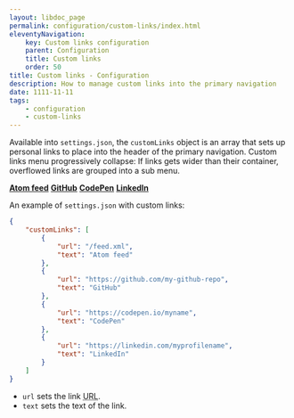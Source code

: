 ```yaml
---
layout: libdoc_page
permalink: configuration/custom-links/index.html
eleventyNavigation:
    key: Custom links configuration
    parent: Configuration
    title: Custom links
    order: 50
title: Custom links - Configuration
description: How to manage custom links into the primary navigation
date: 1111-11-11
tags:
    - configuration
    - custom-links
---
```

Available into `settings.json`, the `customLinks` object is an array that sets up personal links to place into the header of the primary navigation. Custom links menu progressively collapse: If links gets wider than their container, overflowed links are grouped into a sub menu.

<div>
    <p class="d-inline-flex ai-center rgap-1 | pos-relative pt-3 pb-3 pl-5 o-auto | bc-neutral-100 bwidth-1 bstyle-dashed bcolor-neutral-500 pe-none">
        <a href="#" class="
        d-flex ai-center gap-1
        pt-2 pb-2 pr-5
        fvs-wght-700 fs-2 lsp-3 lh-1 tt-uppercase td-none ws-nowrap
        c-primary-600"><strong>Atom feed</strong></a>
        <a href="#" class="
        d-flex ai-center gap-1
        pt-2 pb-2 pr-5
        fvs-wght-700 fs-2 lsp-3 lh-1 tt-uppercase td-none ws-nowrap
        c-primary-600"><strong>GitHub</strong></a>
        <a href="#" class="
        d-flex ai-center gap-1
        pt-2 pb-2 pr-5
        fvs-wght-700 fs-2 lsp-3 lh-1 tt-uppercase td-none ws-nowrap
        c-primary-600"><strong>CodePen</strong></a>
        <a href="#" class="
        d-flex ai-center gap-1
        pt-2 pb-2 pr-5
        fvs-wght-700 fs-2 lsp-3 lh-1 tt-uppercase td-none ws-nowrap
        c-primary-600"><strong>LinkedIn</strong></a>
    </p>
</div>

An example of `settings.json` with custom links:

```json
{
    "customLinks": [
        {
            "url": "/feed.xml",
            "text": "Atom feed"
        },
        {
            "url": "https://github.com/my-github-repo",
            "text": "GitHub"
        },
        {
            "url": "https://codepen.io/myname",
            "text": "CodePen"
        },
        {
            "url": "https://linkedin.com/myprofilename",
            "text": "LinkedIn"
        }
    ]
}
```

* `url` sets the link <abbr title="Uniform Resource Locator">URL</abbr>.
* `text` sets the text of the link.